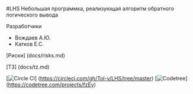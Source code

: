 #LHS
Небольшая программка, реализующая алгоритм обратного логического вывода

Разработчики
* Вождаев А.Ю.
* Катков Е.С.


[Риски] (docs/risks.md)

[ТЗ] (docs/tz.md)

[![Circle CI](https://circleci.com/gh/Tol-v/LHS/tree/master.svg?style=svg)] (https://circleci.com/gh/Tol-v/LHS/tree/master)
 [![Codetree](https://codetree.com/images/managed-with-codetree.svg)] (https://codetree.com/projects/fzEy)
